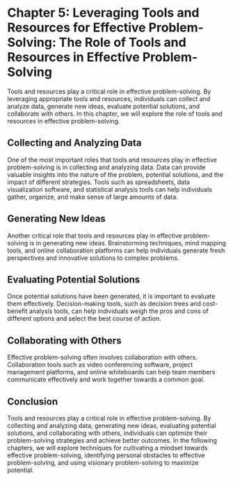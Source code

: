 Chapter 5: Leveraging Tools and Resources for Effective Problem-Solving: The Role of Tools and Resources in Effective Problem-Solving
=====================================================================================================================================

Tools and resources play a critical role in effective problem-solving. By leveraging appropriate tools and resources, individuals can collect and analyze data, generate new ideas, evaluate potential solutions, and collaborate with others. In this chapter, we will explore the role of tools and resources in effective problem-solving.

Collecting and Analyzing Data
-----------------------------

One of the most important roles that tools and resources play in effective problem-solving is in collecting and analyzing data. Data can provide valuable insights into the nature of the problem, potential solutions, and the impact of different strategies. Tools such as spreadsheets, data visualization software, and statistical analysis tools can help individuals gather, organize, and make sense of large amounts of data.

Generating New Ideas
--------------------

Another critical role that tools and resources play in effective problem-solving is in generating new ideas. Brainstorming techniques, mind mapping tools, and online collaboration platforms can help individuals generate fresh perspectives and innovative solutions to complex problems.

Evaluating Potential Solutions
------------------------------

Once potential solutions have been generated, it is important to evaluate them effectively. Decision-making tools, such as decision trees and cost-benefit analysis tools, can help individuals weigh the pros and cons of different options and select the best course of action.

Collaborating with Others
-------------------------

Effective problem-solving often involves collaboration with others. Collaboration tools such as video conferencing software, project management platforms, and online whiteboards can help team members communicate effectively and work together towards a common goal.

Conclusion
----------

Tools and resources play a critical role in effective problem-solving. By collecting and analyzing data, generating new ideas, evaluating potential solutions, and collaborating with others, individuals can optimize their problem-solving strategies and achieve better outcomes. In the following chapters, we will explore techniques for cultivating a mindset towards effective problem-solving, identifying personal obstacles to effective problem-solving, and using visionary problem-solving to maximize potential.
